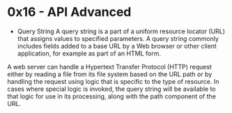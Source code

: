 # 0x16 - API Advanced

- Query String
A query string is a part of a uniform resource locator (URL) that assigns values to specified parameters. A query string commonly includes fields added to a base URL by a Web browser or other client application, for example as part of an HTML form.

A web server can handle a Hypertext Transfer Protocol (HTTP) request either by reading a file from its file system based on the URL path or by handling the request using logic that is specific to the type of resource. In cases where special logic is invoked, the query string will be available to that logic for use in its processing, along with the path component of the URL.